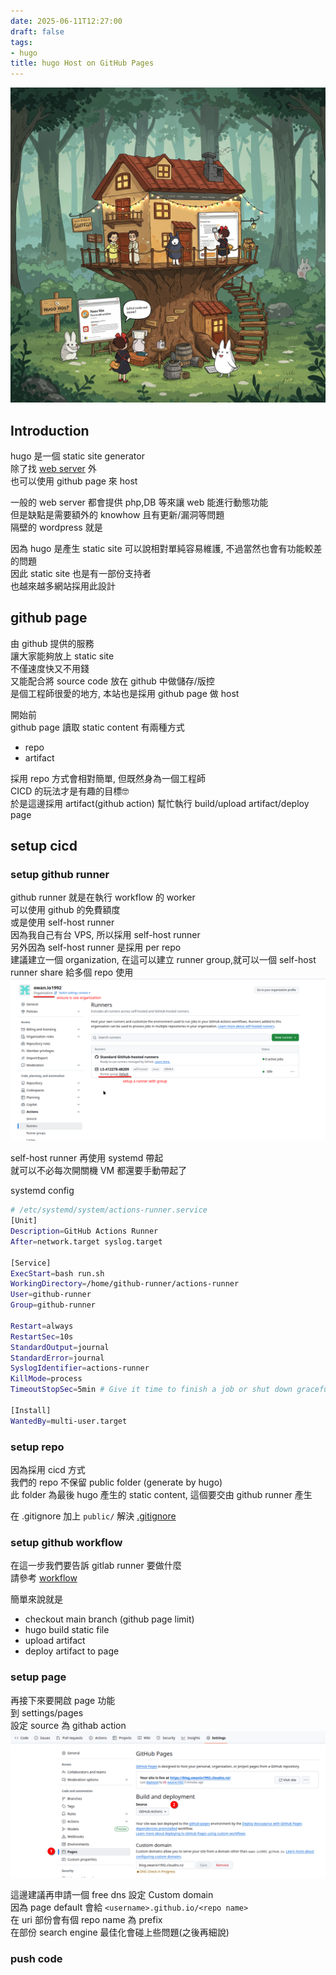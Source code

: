```yaml
---
date: 2025-06-11T12:27:00
draft: false
tags:
- hugo
title: hugo Host on GitHub Pages
---
```


![alt](images/banner.png)

<!--more-->

## Introduction
hugo 是一個 static site generator  
除了找 [web server](https://free-for.dev/#/?id=web-hosting) 外  
也可以使用 github page 來 host 

一般的 web server 都會提供 php,DB 等來讓 web 能進行動態功能  
但是缺點是需要額外的 knowhow 且有更新/漏洞等問題  
隔壁的 wordpress 就是

因為 hugo 是產生 static site 可以說相對單純容易維護, 不過當然也會有功能較差的問題  
因此 static site 也是有一部份支持者  
也越來越多網站採用此設計  


## github page 
由 github 提供的服務  
讓大家能夠放上 static site  
不僅速度快又不用錢  
又能配合將 source code 放在 github 中做儲存/版控  
是個工程師很愛的地方, 本站也是採用 github page 做 host    

開始前  
github page 讀取 static content 有兩種方式  
- repo
- artifact

採用 repo 方式會相對簡單, 但既然身為一個工程師  
CICD 的玩法才是有趣的目標🤓   
於是這邊採用 artifact(github action) 幫忙執行 build/upload artifact/deploy page  

## setup cicd 

### setup github runner
github runner 就是在執行 workflow 的 worker  
可以使用 github 的免費額度   
或是使用 self-host runner   
因為我自己有台 VPS, 所以採用 self-host runner  
另外因為 self-host runner 是採用 per repo  
建議建立一個 organization, 在這可以建立 runner group,就可以一個 self-host runner share 給多個 repo 使用  
![alt](images/runner.png)

self-host runner 再使用 systemd 帶起  
就可以不必每次開關機 VM 都還要手動帶起了

systemd config
```bash
# /etc/systemd/system/actions-runner.service
[Unit]
Description=GitHub Actions Runner
After=network.target syslog.target

[Service]
ExecStart=bash run.sh
WorkingDirectory=/home/github-runner/actions-runner
User=github-runner
Group=github-runner

Restart=always
RestartSec=10s
StandardOutput=journal
StandardError=journal
SyslogIdentifier=actions-runner
KillMode=process
TimeoutStopSec=5min # Give it time to finish a job or shut down gracefully

[Install]
WantedBy=multi-user.target
```

### setup repo
因為採用 cicd 方式  
我們的 repo 不保留 public folder (generate by hugo)  
此 folder 為最後 hugo 產生的 static content, 這個要交由 github runner 產生  

在 .gitignore 加上 `public/`  解決
[.gitignore](https://github.com/owan-io1992/blog/blob/main/.gitignore)


### setup github workflow
在這一步我們要告訴 gitlab runner 要做什麼  
請參考 [workflow](https://github.com/owan-io1992/blog/blob/main/.github/workflows/hugo-gh-pages.yml)

簡單來說就是
- checkout main branch (github page limit)
- hugo build static file
- upload artifact
- deploy artifact to page

### setup page
再接下來要開啟 page 功能  
到 settings/pages  
設定 source 為 githab action 
![](images/page.png)


這邊建議再申請一個 free dns 設定 Custom domain  
因為 page default 會給 `<username>.github.io/<repo name>`  
在 uri 部份會有個 repo name 為 prefix  
在部份 search engine 最佳化會碰上些問題(之後再細說)

### push code